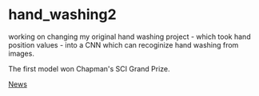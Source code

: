 # hand_washing2

working on changing my original hand washing project - which took hand position values - into a CNN which can recoginize hand washing from images.    

The first model won Chapman's SCI Grand Prize.

[News](https://news.chapman.edu/2024/05/31/this-ai-hand-washing-coach-may-help-prevent-the-spread-of-deadly-viruses/)
